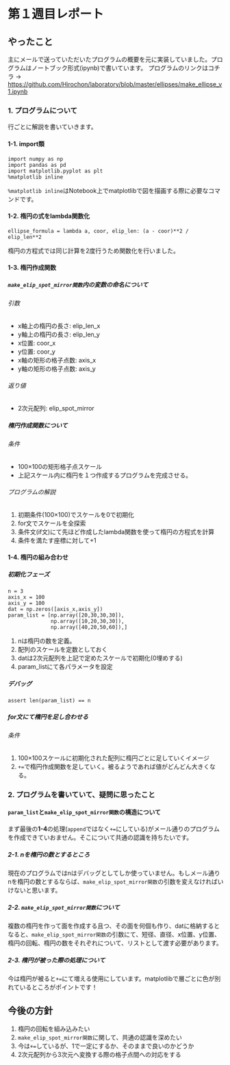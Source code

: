 # 第１週目レポート

## やったこと
主にメールで送っていただいたプログラムの概要を元に実装していました。プログラムはノートブック形式(ipynb)で書いています。
プログラムのリンクはコチラ → https://github.com/Hirochon/laboratory/blob/master/ellipses/make_ellipse_v1.ipynb

### 1. プログラムについて
行ごとに解説を書いていきます。

#### 1-1. import類

```python: import.py
import numpy as np
import pandas as pd
import matplotlib.pyplot as plt
%matplotlib inline
```

`%matplotlib inline`はNotebook上でmatplotlibで図を描画する際に必要なコマンドです。

#### 1-2. 楕円の式をlambda関数化

```python: lambda.py
ellipse_formula = lambda a, coor, elip_len: (a - coor)**2 / elip_len**2
```

楕円の方程式では同じ計算を2度行うため関数化を行いました。

#### 1-3. 楕円作成関数
##### `make_elip_spot_mirror関数`内の変数の命名について

###### 引数
- x軸上の楕円の長さ: elip_len_x
- y軸上の楕円の長さ: elip_len_y
- x位置: coor_x
- y位置: coor_y
- x軸の矩形の格子点数: axis_x
- y軸の矩形の格子点数: axis_y

###### 返り値
- 2次元配列: elip_spot_mirror

##### 楕円作成関数について
###### 条件
- 100×100の矩形格子点スケール
- 上記スケール内に楕円を１つ作成するプログラムを完成させる。

###### プログラムの解説
1. 初期条件(100×100)でスケールを0で初期化
2. for文でスケールを全探索
3. 条件文(if文)にて先ほど作成したlambda関数を使って楕円の方程式を計算
4. 条件を満たす座標に対して+1

#### 1-4. 楕円の組み合わせ

##### 初期化フェーズ
```python: kumiawaseru.py
n = 3
axis_x = 100
axis_y = 100
dat = np.zeros([axis_x,axis_y])
param_list = [np.array([20,30,30,30]),
              np.array([10,20,30,30]),
              np.array([40,20,50,60]),]
```

1. nは楕円の数を定義。
2. 配列のスケールを定数としておく
3. datは2次元配列を上記で定めたスケールで初期化(0埋めする)
4. param_listにて各パラメータを設定

##### デバッグ
```python: debug.py
assert len(param_list) == n
```

##### for文にて楕円を足し合わせる
###### 条件
1. 100×100スケールに初期化された配列に楕円ごとに足していくイメージ
2. `+=`で楕円作成関数を足していく。被るようであれば値がどんどん大きくなる。


### 2. プログラムを書いていて、疑問に思ったこと
#### `param_list`と`make_elip_spot_mirror関数`の構造について
まず最後の**1-4**の処理(`append`ではなく`+=`にしている)がメール通りのプログラムを作成できていおません。そこについて共通の認識を持ちたいです。

##### 2-1. nを楕円の数とするところ
現在のプログラムではnはデバッグとしてしか使っていません。もしメール通りnを楕円の数とするならば、`make_elip_spot_mirror関数`の引数を変えなければいけないと思います。

##### 2-2. `make_elip_spot_mirror関数`について
複数の楕円を作って面を作成する且つ、その面を何個も作り、datに格納するとなると、`make_elip_spot_mirror関数`の引数にて、短径、直径、x位置、y位置、楕円の回転、楕円の数をそれぞれについて、リストとして渡す必要があります。

##### 2-3. 楕円が被った際の処理について
今は楕円が被ると`+=`にて増える使用にしています。matplotlibで層ごとに色が別れているところがポイントです！

## 今後の方針
1. 楕円の回転を組み込みたい
2. `make_elip_spot_mirror関数`に関して、共通の認識を深めたい
3. 今は`+=`しているが、1で一定にするか、そのままで良いのかどうか
4. 2次元配列から3次元へ変換する際の格子点間への対応をする

